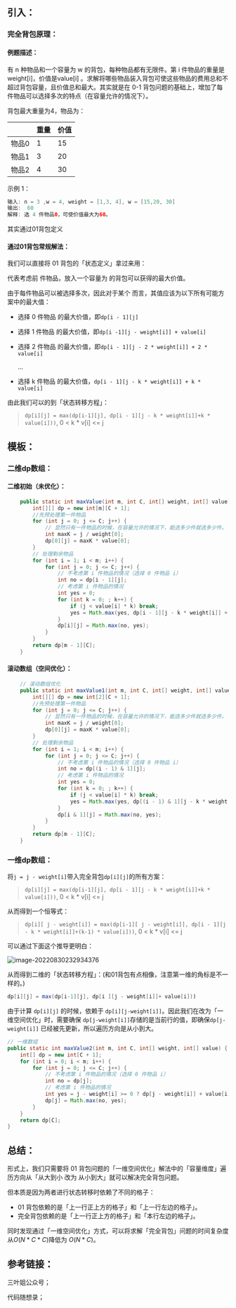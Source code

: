 ## 引入：

### 完全背包原理：

#### 例题描述：

有 n 种物品和一个容量为 w 的背包，每种物品都有无限件。第 i 件物品的重量是 weight[i]，价值是value[i] 。求解将哪些物品装入背包可使这些物品的费用总和不超过背包容量，且价值总和最大。其实就是在 0-1 背包问题的基础上，增加了每件物品可以选择多次的特点（在容量允许的情况下）。

背包最大重量为4，物品为：

|       | 重量 | 价值 |
| ----- | ---- | ---- |
| 物品0 | 1    | 15   |
| 物品1 | 3    | 20   |
| 物品2 | 4    | 30   |

示例 1：

```java
输入: n = 3 ,w = 4, weight = [1,3, 4], w = [15,20, 30]
输出:  60
解释: 选 4 件物品0，可使价值最大为60。
```

其实通过01背包定义

#### 通过01背包常规解法：

我们可以直接将 01 背包的「状态定义」拿过来用：

 代表考虑前 件物品，放入一个容量为 的背包可以获得的最大价值。

由于每件物品可以被选择多次，因此对于某个 而言，其值应该为以下所有可能方案中的最大值：

- 选择 0 件物品 的最大价值，即`dp[i - 1][j]`

- 选择 1 件物品 的最大价值，即`dp[i -1][j - weight[i]] + value[i]`

- 选择 2 件物品 的最大价值，即`dp[i - 1][j - 2 * weight[i]] + 2 * value[i]`

  ...

- 选择 k 件物品 的最大价值，`dp[i - 1][j - k * weight[i]] + k * value[i]`

由此我们可以的到「状态转移方程」：

> `dp[i][j] = max(dp[i-1][j], dp[i - 1][j - k * weight[i]]+k * value[i]))`, 0 < k * v[i] <= j

## 模板：

### 二维dp数组：

#### 二维初始（未优化）：

```java
    public static int maxValue(int m, int C, int[] weight, int[] value) {
        int[][] dp = new int[m][C + 1];
        //先预处理第一件物品
        for (int j = 0; j <= C; j++) {
            // 显然只有一件物品的时候，在容量允许的情况下，能选多少件就选多少件。
            int maxK = j / weight[0];
            dp[0][j] = maxK * value[0];
        }
        // 处理剩余物品
        for (int i = 1; i < m; i++) {
            for (int j = 0; j <= C; j++) {
                // 不考虑第 i 件物品的情况（选择 0 件物品 i）
                int no = dp[i - 1][j];
                // 考虑第 i 件物品的情况
                int yes = 0;
                for (int k = 0; ; k++) {
                    if (j < value[i] * k) break;
                    yes = Math.max(yes, dp[i - 1][j - k * weight[i]] + k * value[i]);
                }
                dp[i][j] = Math.max(no, yes);
            }
        }
        return dp[m - 1][C];
    }
```

#### 滚动数组（空间优化）：

```java
    // 滚动数组优化
    public static int maxValue1(int m, int C, int[] weight, int[] value) {
        int[][] dp = new int[2][C + 1];
        //先预处理第一件物品
        for (int j = 0; j <= C; j++) {
            // 显然只有一件物品的时候，在容量允许的情况下，能选多少件就选多少件。
            int maxK = j / weight[0];
            dp[0][j] = maxK * value[0];
        }
        // 处理剩余物品
        for (int i = 1; i < m; i++) {
            for (int j = 0; j <= C; j++) {
                // 不考虑第 i 件物品的情况（选择 0 件物品 i）
                int no = dp[(i - 1) & 1][j];
                // 考虑第 i 件物品的情况
                int yes = 0;
                for (int k = 0; ; k++) {
                    if (j < value[i] * k) break;
                    yes = Math.max(yes, dp[(i - 1) & 1][j - k * weight[i]] + k * value[i]);
                }
                dp[i & 1][j] = Math.max(no, yes);
            }
        }
        return dp[m - 1][C];
    }
```

### 一维dp数组：

将`j = j - weight[i]`带入完全背包`dp[i][j]`的所有方案：

> `dp[i][j] = max(dp[i-1][j], dp[i - 1][j - k * weight[i]]+k * value[i]))`, 0 < k * v[i] <= j

从而得到一个恒等式：

> `dp[i][ j - weight[i]] = max(dp[i-1][ j - weight[i]], dp[i - 1][j - k * weight[i]]+(k-1) * value[i]))`, 0 < k * v[i] <= j

可以通过下面这个推导更明白：

![image-20220830232934376](https://figurebed-ladidol.oss-cn-chengdu.aliyuncs.com/img/image-20220830232934376.png)

从而得到二维的「状态转移方程」：(和01背包有点相像，注意第一维的角标是不一样的。)

```java
dp[i][j] = max(dp[i-1][j], dp[i ][j - weight[i]]+ value[i]))
```

由于计算 `dp[i][j]` 的时候，依赖于 `dp[i][j-weight[i]]`。因此我们在改为「一维空间优化」时，需要确保 `dp[j-weight[i]]`存储的是当前行的值，即确保`dp[j-weight[i]]` 已经被先更新，所以遍历方向是从小到大。

```java
// 一维数组
public static int maxValue2(int m, int C, int[] weight, int[] value) {
    int[] dp = new int[C + 1];
    for (int i = 0; i < m; i++) {
        for (int j = 0; j <= C; j++) {
            // 不考虑第 i 件物品的情况（选择 0 件物品 i）
            int no = dp[j];
            // 考虑第 i 件物品的情况
            int yes = j - weight[i] >= 0 ? dp[j - weight[i]] + value[i] : 0;
            dp[j] = Math.max(no, yes);
        }
    }
    return dp[C];
}
```



## 总结：

形式上，我们只需要将 01 背包问题的「一维空间优化」解法中的「容量维度」遍历方向从「从大到小 改为 从小到大」就可以解决完全背包问题。

但本质是因为两者进行状态转移时依赖了不同的格子：

- 01 背包依赖的是「上一行正上方的格子」和「上一行左边的格子」。
- 完全背包依赖的是「上一行正上方的格子」和「本行左边的格子」。

同时发现通过「一维空间优化」方式，可以将求解「完全背包」问题的时间复杂度从$O(N*C*C)$降低为 $O(N*C)$。

## 参考链接：

三叶姐公众号；

代码随想录；